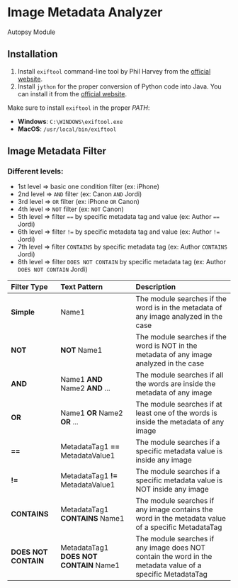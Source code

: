 # Image Metadata Analyzer 
Autopsy Module

## Installation
1. Install `exiftool` command-line tool by Phil Harvey from the [official website](https://exiftool.org/).
2. Install `jython` for the proper conversion of Python code into Java. You can install it from the [official website](https://www.jython.org/download).

Make sure to install `exiftool` in the proper *PATH*:
- **Windows**: `C:\WINDOWS\exiftool.exe`
- **MacOS**: `/usr/local/bin/exiftool`

## Image Metadata Filter
### Different levels:
- 1st level => basic one condition filter (ex: iPhone)
- 2nd level => `AND` filter (ex: Canon `AND` Jordi)
- 3rd level => `OR` filter (ex: iPhone `OR` Canon)
- 4th level => `NOT` filter (ex: `NOT` Canon)
- 5th level => filter `==` by specific metadata tag and value (ex: Author `==` Jordi)
- 6th level => filter `!=` by specific metadata tag and value (ex: Author `!=` Jordi)
- 7th level => filter `CONTAINS` by specific metadata tag (ex: Author `CONTAINS` Jordi)
- 8th level => filter `DOES NOT CONTAIN` by specific metadata tag (ex: Author `DOES NOT CONTAIN` Jordi)


| Filter Type          | Text Pattern                                     | Description                                                                                                |
|:-------------------- |:------------------------------------------------ |:---------------------------------------------------------------------------------------------------------- |
| **Simple**           | Name1                                            | The module searches if the word is in the metadata of any image analyzed in the case                       |
| **NOT**              | **NOT** Name1                                    | The module searches if the word is NOT in the metadata of any image analyzed in the case                   |
| **AND**              | Name1 **AND** Name2 **AND** ...                  | The module searches if all the words are inside the metadata of any image                                  |
| **OR**               | Name1 **OR** Name2 **OR** ...                    | The module searches if at least one of the words is inside the metadata of any image                       |
| **==**               | MetadataTag1 **==** MetadataValue1               | The module searches if a specific metadata value is inside any image                                       |
| **!=**               | MetadataTag1 **!=** MetadataValue1               | The module searches if a specific metadata value is NOT inside any image                                   |
| **CONTAINS**         | MetadataTag1 **CONTAINS** Name1                  | The module searches if any image contains the word in the metadata value of a specific MetadataTag         | 
| **DOES NOT CONTAIN** | MetadataTag1 **DOES NOT CONTAIN** Name1          | The module searches if any image does NOT contain the word in the metadata value of a specific MetadataTag |
